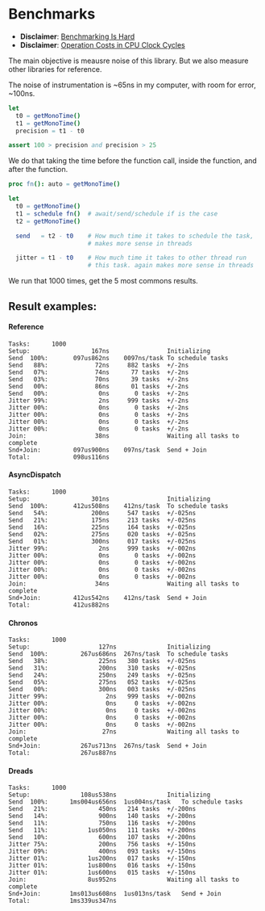 # Benchmarks

- **Disclaimer**: [Benchmarking Is Hard](https://jvns.ca/blog/2016/07/23/rigorous-benchmarking-in-reasonable-time/)
- **Disclaimer**: [Operation Costs in CPU Clock Cycles](http://ithare.com/infographics-operation-costs-in-cpu-clock-cycles/)

The main objective is meausre noise of this library. But we also measure other
libraries for reference.

The noise of instrumentation is ~65ns in my computer, with room for error, ~100ns.

```nim
let 
  t0 = getMonoTime()
  t1 = getMonoTime()
  precision = t1 - t0

assert 100 > precision and precision > 25
```

We do that taking the time before the function call, inside the function, and
after the function.

```nim
proc fn(): auto = getMonoTime()

let 
  t0 = getMonoTime()
  t1 = schedule fn()  # await/send/schedule if is the case
  t2 = getMonoTime()

  send   = t2 - t0    # How much time it takes to schedule the task,
                      # makes more sense in threads

  jitter = t1 - t0    # How much time it takes to other thread run
                      # this task. again makes more sense in threads
```

We run that 1000 times, get the 5 most commons results.

## Result examples:

#### Reference

```
Tasks:    	1000
Setup:    	           167ns	         	Initializing
Send  100%:	      097us862ns	0097ns/task	To schedule tasks
Send   88%:	            72ns	 882 tasks	+/-2ns
Send   07%:	            74ns	  77 tasks	+/-2ns
Send   03%:	            70ns	  39 tasks	+/-2ns
Send   00%:	            86ns	  01 tasks	+/-2ns
Send   00%:	             0ns	   0 tasks	+/-2ns
Jitter 99%:	             2ns	 999 tasks	+/-2ns
Jitter 00%:	             0ns	   0 tasks	+/-2ns
Jitter 00%:	             0ns	   0 tasks	+/-2ns
Jitter 00%:	             0ns	   0 tasks	+/-2ns
Jitter 00%:	             0ns	   0 tasks	+/-2ns
Join:     	            38ns	         	Waiting all tasks to complete
Snd+Join: 	      097us900ns	097ns/task	Send + Join
Total:    	      098us116ns
```

#### AsyncDispatch

```
Tasks:    	1000
Setup:    	           301ns	         	Initializing
Send  100%:	      412us508ns	412ns/task	To schedule tasks
Send   54%:	           200ns	 547 tasks	+/-025ns
Send   21%:	           175ns	 213 tasks	+/-025ns
Send   16%:	           225ns	 164 tasks	+/-025ns
Send   02%:	           275ns	 020 tasks	+/-025ns
Send   01%:	           300ns	 017 tasks	+/-025ns
Jitter 99%:	             2ns	 999 tasks	+/-002ns
Jitter 00%:	             0ns	   0 tasks	+/-002ns
Jitter 00%:	             0ns	   0 tasks	+/-002ns
Jitter 00%:	             0ns	   0 tasks	+/-002ns
Jitter 00%:	             0ns	   0 tasks	+/-002ns
Join:     	            34ns	         	Waiting all tasks to complete
Snd+Join: 	      412us542ns	412ns/task	Send + Join
Total:    	      412us882ns
```

#### Chronos

```
Tasks:    	1000
Setup:    	             127ns	         	Initializing
Send  100%:	        267us686ns	267ns/task	To schedule tasks
Send   38%:	             225ns	 380 tasks	+/-025ns
Send   31%:	             200ns	 310 tasks	+/-025ns
Send   24%:	             250ns	 249 tasks	+/-025ns
Send   05%:	             275ns	 052 tasks	+/-025ns
Send   00%:	             300ns	 003 tasks	+/-025ns
Jitter 99%:	               2ns	 999 tasks	+/-002ns
Jitter 00%:	               0ns	   0 tasks	+/-002ns
Jitter 00%:	               0ns	   0 tasks	+/-002ns
Jitter 00%:	               0ns	   0 tasks	+/-002ns
Jitter 00%:	               0ns	   0 tasks	+/-002ns
Join:     	              27ns	         	Waiting all tasks to complete
Snd+Join: 	        267us713ns	267ns/task	Send + Join
Total:    	        267us887ns
```

#### Dreads

```
Tasks:    	1000
Setup:    	        108us538ns	         	Initializing
Send  100%:	     1ms004us656ns	1us004ns/task	To schedule tasks
Send   21%:	             450ns	 214 tasks	+/-200ns
Send   14%:	             900ns	 140 tasks	+/-200ns
Send   11%:	             750ns	 116 tasks	+/-200ns
Send   11%:	          1us050ns	 111 tasks	+/-200ns
Send   10%:	             600ns	 107 tasks	+/-200ns
Jitter 75%:	             200ns	 756 tasks	+/-150ns
Jitter 09%:	             400ns	 093 tasks	+/-150ns
Jitter 01%:	          1us200ns	 017 tasks	+/-150ns
Jitter 01%:	          1us800ns	 016 tasks	+/-150ns
Jitter 01%:	          1us600ns	 015 tasks	+/-150ns
Join:     	          8us952ns	         	Waiting all tasks to complete
Snd+Join: 	     1ms013us608ns	1us013ns/task	Send + Join
Total:    	     1ms339us347ns
```

